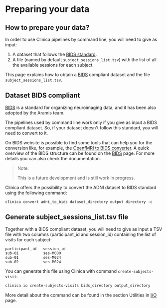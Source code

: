 # Preparing your data

## How to prepare your data?

In order to use Clinica pipelines by command line, you will need to give as input:

1. A dataset that follows the [BIDS standard](http://bids.neuroimaging.io/).
2. A file (named by default ``subject_sessions_list.tsv``) with the list of all the available sessions for each subject.

This page explains how to obtain a [BIDS](glossary.md#bids) compliant dataset and the file `subject_sessions_list.tsv`.

## Dataset BIDS compliant

[BIDS](http://bids.neuroimaging.io/) is a standard for organizing neuroimaging data, and it has been also adopted by the Aramis team.

The pipelines used by command line work only if you give as input a BIDS compliant dataset.
So, if your dataset doesn't follow this standard, you will need to convert to it.

On BIDS website is possible to find some tools that can help you for the conversion like, for example, the [OpenfMRI to BIDS converter](https://github.com/INCF/openfmri2bids).
A quick overview of the BIDS structure can be found on the [BIDS](BIDS) page.
For more details you can also check the documentation.

> Note:
>
> This is a future development and is still work in progress.

Clinica offers the possibility to convert the ADNI dataset to BIDS standard using the following command:

```Text
clinica convert adni_to_bids dataset_directory output directory -c
```

## Generate subject_sessions_list.tsv file

Together with a BIDS compliant dataset, you will need to give as input a TSV file with two columns (participant_id and session_id) containing the list of visits for each subject:

```text
participant_id   session_id
sub-01           ses-M000
sub-01           ses-M024
sub-02           ses-M024
```

You can generate this file using Clinica with command `create-subjects-visit`:

```bash
clinica io create-subjects-visits bids_directory output_directory
```

More detail about the command can be found in the section Utilities in [I/O](./IO) page.

